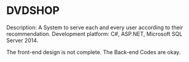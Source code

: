 # DVDSHOP
Description: A System to serve each and every user according to their recommendation.
Development platform: C#, ASP.NET, Microsoft SQL Server 2014.

The front-end design is not complete. The Back-end Codes are okay.
